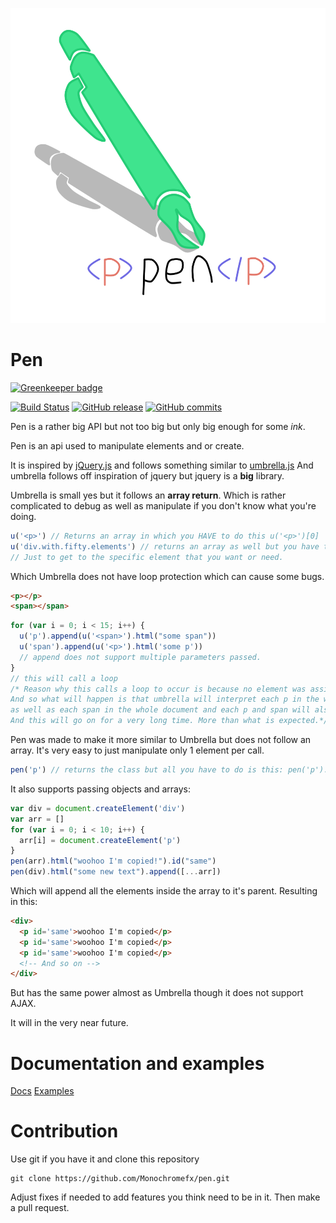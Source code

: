 ![pen](pen.logo.png)

# Pen

[![Greenkeeper badge](https://badges.greenkeeper.io/Monochromefx/pen.svg)](https://greenkeeper.io/)

[![Build Status](https://travis-ci.org/Monochromefx/pen-coffee.svg?branch=master)](https://travis-ci.org/Monochromefx/pen-coffee)
[![GitHub release](https://img.shields.io/github/release/qubyte/rubidium.svg?style=flat-square)](https://github.com/Monochromefx/pen)
[![GitHub commits](https://img.shields.io/github/commits-since/SubtitleEdit/subtitleedit/3.4.7.svg?style=flat-square)](https://github.com/Monochromefx/pen)

Pen is a rather big API but not too big but only big enough for some *ink*.

Pen is an api used to manipulate elements and or create.

It is inspired by [jQuery.js](https://jquery.com/) and follows something similar to [umbrella.js](https://umbrellajs.com/)
And umbrella follows off inspiration of jquery but jquery is a **big** library.

Umbrella is small yes but it follows an **array return**.
Which is rather complicated to debug as well as manipulate if you don't know what you're doing.
```js
u('<p>') // Returns an array in which you HAVE to do this u('<p>')[0]
u('div.with.fifty.elements') // returns an array as well but you have to cycle through each element.
// Just to get to the specific element that you want or need.
```


Which Umbrella does not have loop protection which can cause some bugs.
```html
<p></p>
<span></span>
```
```js
for (var i = 0; i < 15; i++) {
  u('p').append(u('<span>').html("some span"))
  u('span').append(u('<p>').html('some p'))
  // append does not support multiple parameters passed.
}
// this will call a loop
/* Reason why this calls a loop to occur is because no element was assigned a specific class or id or attribute
And so what will happen is that umbrella will interpret each p in the whole document
as well as each span in the whole document and each p and span will also have a p and span inside of those elements
And this will go on for a very long time. More than what is expected.*/
```

Pen was made to make it more similar to Umbrella but does not follow an array.
It's very easy to just manipulate only 1 element per call.
```js
pen('p') // returns the class but all you have to do is this: pen('p').el or pen('p').element
```
It also supports passing objects and arrays:
```js
var div = document.createElement('div')
var arr = []
for (var i = 0; i < 10; i++) {
  arr[i] = document.createElement('p')
}
pen(arr).html("woohoo I'm copied!").id("same")
pen(div).html("some new text").append([...arr])
```
Which will append all the elements inside the array to it's parent. Resulting in this:
```html
<div>
  <p id='same'>woohoo I'm copied</p>
  <p id='same'>woohoo I'm copied</p>
  <p id='same'>woohoo I'm copied</p>
  <!-- And so on -->
</div>
```
But has the same power almost as Umbrella though it does not support AJAX.

It will in the very near future.

# Documentation and examples
[Docs](docs)
[Examples](examples)

# Contribution

Use git if you have it and clone this repository
```batch
git clone https://github.com/Monochromefx/pen.git
```
Adjust fixes if needed to add features you think need to be in it.
Then make a pull request.
